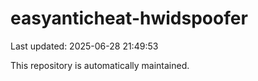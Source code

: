 # easyanticheat-hwidspoofer

Last updated: 2025-06-28 21:49:53

This repository is automatically maintained.
